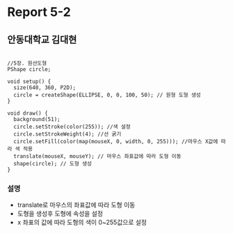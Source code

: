 # Report 5-2
## 안동대학교 김대현
```

//5장. 원선도형
PShape circle;

void setup() {  
  size(640, 360, P2D);
  circle = createShape(ELLIPSE, 0, 0, 100, 50); // 원형 도형 생성
}

void draw() {
  background(51);
  circle.setStroke(color(255)); //색 설정
  circle.setStrokeWeight(4); //선 굵기
  circle.setFill(color(map(mouseX, 0, width, 0, 255))); //마우스 X값에 따라 색 적용
  translate(mouseX, mouseY); // 마우스 좌표값에 따라 도형 이동
  shape(circle); // 도형 생성
}

```
### 설명
* translate로 마우스의 좌표값에 따라 도형 이동
* 도형을 생성후 도형에 속성을 설정
* x 좌표의 값에 따라 도형의 색이 0~255값으로 설정
